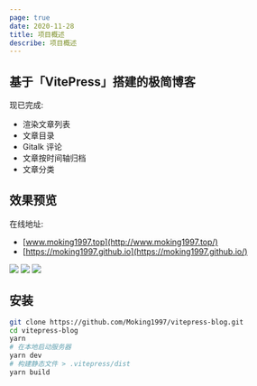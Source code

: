 ```yaml
---
page: true
date: 2020-11-28
title: 项目概述
describe: 项目概述
---
```


## 基于「VitePress」搭建的极简博客

现已完成:

- 渲染文章列表
- 文章目录
- Gitalk 评论
- 文章按时间轴归档
- 文章分类

## 效果预览

在线地址:

- [www.moking1997.top](http://www.moking1997.top/)
- [https://moking1997.github.io](https://moking1997.github.io/)

![](https://p9-juejin.byteimg.com/tos-cn-i-k3u1fbpfcp/bea6d5aff2314807ad697badf01217f9~tplv-k3u1fbpfcp-watermark.image)
![](https://p3-juejin.byteimg.com/tos-cn-i-k3u1fbpfcp/ad5e2bc56ed447e1b313545e14e581fe~tplv-k3u1fbpfcp-watermark.image)
![](https://p1-juejin.byteimg.com/tos-cn-i-k3u1fbpfcp/ff6c25b2ce56486299d3caed58e24813~tplv-k3u1fbpfcp-watermark.image)

## 安装

```bash
git clone https://github.com/Moking1997/vitepress-blog.git
cd vitepress-blog
yarn
# 在本地启动服务器
yarn dev
# 构建静态文件 > .vitepress/dist
yarn build
```
